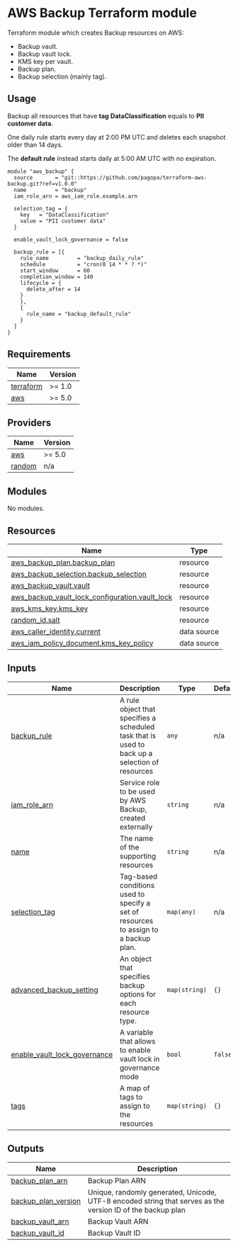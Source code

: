 # AWS Backup Terraform module

Terraform module which creates Backup resources on AWS:
* Backup vault.
* Backup vault lock.
* KMS key per vault.
* Backup plan.
* Backup selection (mainly tag).

## Usage

Backup all resources that have **tag** __DataClassification__ equals to __PII customer data__.

One daily rule starts every day at 2:00 PM UTC and deletes each snapshot older than 14 days.

The **default rule** instead starts daily at 5:00 AM UTC with no expiration. 


```hcl
module "aws_backup" {
  source       = "git::https://github.com/pagopa/terraform-aws-backup.git?ref=v1.0.0"
  name         = "backup"
  iam_role_arn = aws_iam_role.example.arn

  selection_tag = {
    key   = "DataClassification"
    value = "PII customer data"
  }

  enable_vault_lock_governance = false

  backup_rule = [{
    rule_name         = "backup_daily_rule"
    schedule          = "cron(0 14 * * ? *)"
    start_window      = 60
    completion_window = 140
    lifecycle = {
      delete_after = 14
    }
    },
    {
      rule_name = "backup_default_rule"
    }
  ]
}
```

<!-- BEGINNING OF PRE-COMMIT-TERRAFORM DOCS HOOK -->
## Requirements

| Name | Version |
|------|---------|
| <a name="requirement_terraform"></a> [terraform](#requirement\_terraform) | >= 1.0 |
| <a name="requirement_aws"></a> [aws](#requirement\_aws) | >= 5.0 |

## Providers

| Name | Version |
|------|---------|
| <a name="provider_aws"></a> [aws](#provider\_aws) | >= 5.0 |
| <a name="provider_random"></a> [random](#provider\_random) | n/a |

## Modules

No modules.

## Resources

| Name | Type |
|------|------|
| [aws_backup_plan.backup_plan](https://registry.terraform.io/providers/hashicorp/aws/latest/docs/resources/backup_plan) | resource |
| [aws_backup_selection.backup_selection](https://registry.terraform.io/providers/hashicorp/aws/latest/docs/resources/backup_selection) | resource |
| [aws_backup_vault.vault](https://registry.terraform.io/providers/hashicorp/aws/latest/docs/resources/backup_vault) | resource |
| [aws_backup_vault_lock_configuration.vault_lock](https://registry.terraform.io/providers/hashicorp/aws/latest/docs/resources/backup_vault_lock_configuration) | resource |
| [aws_kms_key.kms_key](https://registry.terraform.io/providers/hashicorp/aws/latest/docs/resources/kms_key) | resource |
| [random_id.salt](https://registry.terraform.io/providers/hashicorp/random/latest/docs/resources/id) | resource |
| [aws_caller_identity.current](https://registry.terraform.io/providers/hashicorp/aws/latest/docs/data-sources/caller_identity) | data source |
| [aws_iam_policy_document.kms_key_policy](https://registry.terraform.io/providers/hashicorp/aws/latest/docs/data-sources/iam_policy_document) | data source |

## Inputs

| Name | Description | Type | Default | Required |
|------|-------------|------|---------|:--------:|
| <a name="input_backup_rule"></a> [backup\_rule](#input\_backup\_rule) | A rule object that specifies a scheduled task that is used to back up a selection of resources | `any` | n/a | yes |
| <a name="input_iam_role_arn"></a> [iam\_role\_arn](#input\_iam\_role\_arn) | Service role to be used by AWS Backup, created externally | `string` | n/a | yes |
| <a name="input_name"></a> [name](#input\_name) | The name of the supporting resources | `string` | n/a | yes |
| <a name="input_selection_tag"></a> [selection\_tag](#input\_selection\_tag) | Tag-based conditions used to specify a set of resources to assign to a backup plan. | `map(any)` | n/a | yes |
| <a name="input_advanced_backup_setting"></a> [advanced\_backup\_setting](#input\_advanced\_backup\_setting) | An object that specifies backup options for each resource type. | `map(string)` | `{}` | no |
| <a name="input_enable_vault_lock_governance"></a> [enable\_vault\_lock\_governance](#input\_enable\_vault\_lock\_governance) | A variable that allows to enable vault lock in governance mode | `bool` | `false` | no |
| <a name="input_tags"></a> [tags](#input\_tags) | A map of tags to assign to the resources | `map(string)` | `{}` | no |

## Outputs

| Name | Description |
|------|-------------|
| <a name="output_backup_plan_arn"></a> [backup\_plan\_arn](#output\_backup\_plan\_arn) | Backup Plan ARN |
| <a name="output_backup_plan_version"></a> [backup\_plan\_version](#output\_backup\_plan\_version) | Unique, randomly generated, Unicode, UTF-8 encoded string that serves as the version ID of the backup plan |
| <a name="output_backup_vault_arn"></a> [backup\_vault\_arn](#output\_backup\_vault\_arn) | Backup Vault ARN |
| <a name="output_backup_vault_id"></a> [backup\_vault\_id](#output\_backup\_vault\_id) | Backup Vault ID |


